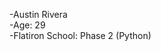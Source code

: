 -Austin Rivera <br>
-Age: 29 <br>
-Flatiron School: Phase 2 (Python)


<!---
Austin424/Austin424 is a ✨ special ✨ repository because its `README.md` (this file) appears on your GitHub profile.
You can click the Preview link to take a look at your changes.
--->
